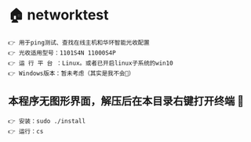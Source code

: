 
# 🏠 networktest

    👉 用于ping测试、查找在线主机和华环智能光收配置
    👉 光收适用型号：1101S4N 11000S4P
    👉 运 行 平 台 ：Linux。或者已开启linux子系统的win10
    👉 Windows版本：暂未考虑（其实是我不会🤗）

## 本程序无图形界面，解压后在本目录右键打开终端 🐧

    👉 安装：sudo ./install
    👉 运行：cs
